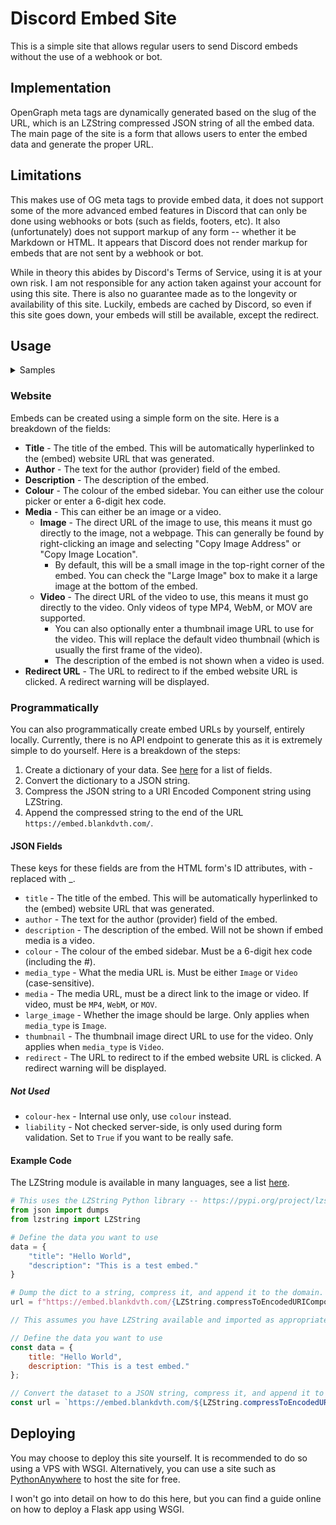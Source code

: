 # Discord Embed Site
This is a simple site that allows regular users to send Discord embeds without the use of a webhook or bot.

## Implementation
OpenGraph meta tags are dynamically generated based on the slug of the URL, which is an LZString compressed JSON
string of all the embed data. The main page of the site is a form that allows users to enter the embed data and
generate the proper URL.

## Limitations
This makes use of OG meta tags to provide embed data, it does not support some of the more advanced embed features
in Discord that can only be done using webhooks or bots (such as fields, footers, etc). It also (unfortunately) does
not support markup of any form -- whether it be Markdown or HTML. It appears that Discord does not render markup
for embeds that are not sent by a webhook or bot.

While in theory this abides by Discord's Terms of Service, using it is at your own risk. I am not responsible for
any action taken against your account for using this site. There is also no guarantee made as to the longevity or
availability of this site. Luckily, embeds are cached by Discord, so even if this site goes down, your embeds will
still be available, except the redirect.

## Usage
<details>
<summary>Samples</summary>

![Sample Embed - Small Image](https://s3.blankdvth.com/8fa2a452-cc1f-4ff1-92b5-e1c9d725b70d.png)  
![Sample Embed - Large Image](https://s3.blankdvth.com/fa4123ef-e9c6-44db-8158-dd49900059ce.png)  
![Sample Embed - Video](https://s3.blankdvth.com/bed3827c-70ac-4d03-b46e-bcfe87e3e542.png)  
![Sample Embed - Video Thumbnail](https://s3.blankdvth.com/bff0b037-0050-47c7-bb15-cf12dd4493e5.png)

</details>

### Website
Embeds can be created using a simple form on the site. Here is a breakdown of the fields:

- **Title** - The title of the embed. This will be automatically hyperlinked to the (embed) website URL that was generated.
- **Author** - The text for the author (provider) field of the embed.
- **Description** - The description of the embed.
- **Colour** - The colour of the embed sidebar. You can either use the colour picker or enter a 6-digit hex code.
- **Media** - This can either be an image or a video.
  - **Image** - The direct URL of the image to use, this means it must go directly to the image, not a webpage. This can generally be found by right-clicking an image and selecting "Copy Image Address" or "Copy Image Location".
    - By default, this will be a small image in the top-right corner of the embed. You can check the "Large Image" box to make it a large image at the bottom of the embed.
  - **Video** - The direct URL of the video to use, this means it must go directly to the video. Only videos of type MP4, WebM, or MOV are supported.
    - You can also optionally enter a thumbnail image URL to use for the video. This will replace the default video thumbnail (which is usually the first frame of the video).
    - The description of the embed is not shown when a video is used.
- **Redirect URL** - The URL to redirect to if the embed website URL is clicked. A redirect warning will be displayed.

### Programmatically
You can also programmatically create embed URLs by yourself, entirely locally. Currently, there is no API endpoint
to generate this as it is extremely simple to do yourself. Here is a breakdown of the steps:

1. Create a dictionary of your data. See [here](#json-fields) for a list of fields.
2. Convert the dictionary to a JSON string.
3. Compress the JSON string to a URI Encoded Component string using LZString.
4. Append the compressed string to the end of the URL `https://embed.blankdvth.com/`.

#### JSON Fields
These keys for these fields are from the HTML form's ID attributes, with \- replaced with \_. 

- `title` - The title of the embed. This will be automatically hyperlinked to the (embed) website URL that was generated.
- `author` - The text for the author (provider) field of the embed.
- `description` - The description of the embed. Will not be shown if embed media is a video.
- `colour` - The colour of the embed sidebar. Must be a 6-digit hex code (including the #).
- `media_type` - What the media URL is. Must be either `Image` or `Video` (case-sensitive).
- `media` - The media URL, must be a direct link to the image or video. If video, must be `MP4`, `WebM`, or `MOV`.
- `large_image` - Whether the image should be large. Only applies when `media_type` is `Image`.
- `thumbnail` - The thumbnail image direct URL to use for the video. Only applies when `media_type` is `Video`.
- `redirect` - The URL to redirect to if the embed website URL is clicked. A redirect warning will be displayed.

##### Not Used
- `colour-hex` - Internal use only, use `colour` instead.
- `liability` - Not checked server-side, is only used during form validation. Set to `True` if you want to be really safe.

#### Example Code
The LZString module is available in many languages, see a list [here](https://www.npmjs.com/package/lz-string#other-languages).

```python
# This uses the LZString Python library -- https://pypi.org/project/lzstring/
from json import dumps
from lzstring import LZString

# Define the data you want to use
data = {
    "title": "Hello World",
    "description": "This is a test embed."
}

# Dump the dict to a string, compress it, and append it to the domain.
url = f"https://embed.blankdvth.com/{LZString.compressToEncodedURIComponent(dumps(data))}"
```

```javascript
// This assumes you have LZString available and imported as appropriate -- https://www.npmjs.com/package/lz-string

// Define the data you want to use
const data = {
    title: "Hello World",
    description: "This is a test embed."
};

// Convert the dataset to a JSON string, compress it, and append it to the domain.
const url = `https://embed.blankdvth.com/${LZString.compressToEncodedURIComponent(JSON.stringify(data))}`;
```

## Deploying
You may choose to deploy this site yourself. It is recommended to do so using a VPS with WSGI. Alternatively,
you can use a site such as [PythonAnywhere](https://www.pythonanywhere.com/) to host the site for free.

I won't go into detail on how to do this here, but you can find a guide online on how to deploy a Flask app using WSGI.
